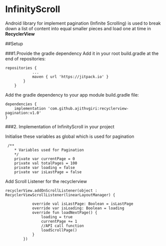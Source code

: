 # InfinityScroll

Android library for implement pagination (Infinite Scrolling) is used to break down a list of content into equal smaller pieces and load one at time in **RecyclerView**

##Setup

###1.Provide the gradle dependency
Add it in your root build.gradle at the end of repositories:
```
repositories {
            ...
            maven { url 'https://jitpack.io' }
        }
    }
```
Add the gradle dependency to your app module build.gradle file:
```
dependencies {
    implementation 'com.github.ajithvgiri:recyclerview-pagination:v1.0'
}
```

###2. Implementation of InfinityScroll in your project

Initialise these variables as global which is used for pagination
```   
 /**
    * Variables used for Pagination
    */
    private var currentPage = 0
    private val totalPages = 100
    private var loading = false
    private var isLastPage = false
```

Add Scroll Listener for the recyclerview
```
recyclerView.addOnScrollListener(object : RecyclerViewScrollListener(linearLayoutManager) {

            override val isLastPage: Boolean = isLastPage
            override var isLoading: Boolean = loading
            override fun loadNextPage() {
                loading = true
                currentPage += 1
                //API call function
                loadScrollPage()
            }
        })
```
